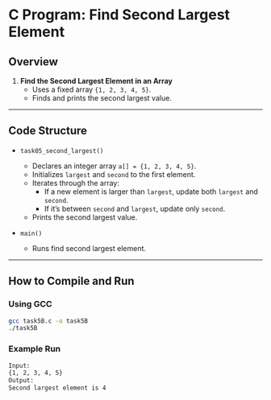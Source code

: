 # C Program: Find Second Largest Element

## Overview 
1. **Find the Second Largest Element in an Array**  
   - Uses a fixed array `{1, 2, 3, 4, 5}`.  
   - Finds and prints the second largest value.  

---

## Code Structure
- `task05_second_largest()`  
  - Declares an integer array `a[] = {1, 2, 3, 4, 5}`.  
  - Initializes `largest` and `second` to the first element.  
  - Iterates through the array:  
    - If a new element is larger than `largest`, update both `largest` and `second`.  
    - If it’s between `second` and `largest`, update only `second`.  
  - Prints the second largest value.  

- `main()`  
  - Runs find second largest element.  

---

## How to Compile and Run

### Using GCC
```sh
gcc task5B.c -o task5B
./task5B
```
### Example Run
```sh
Input:
{1, 2, 3, 4, 5}
Output:
Second largest element is 4
